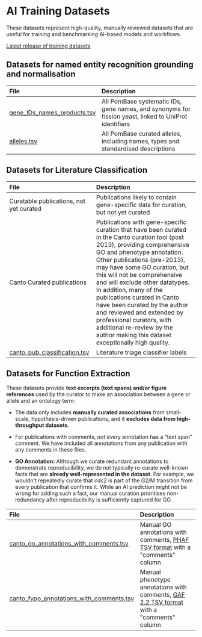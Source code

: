 # AI Training Datasets

These datasets represent high-quality, manually reviewed datasets that
are useful for training and benchmarking AI-based models and
workflows.

[Latest release of training datasets](https://www.pombase.org/latest_release/training_data_for_ML_and_AI)

## Datasets for named entity recognition grounding and normalisation

| File | Description |
| :---- | :---- |
| [gene_IDs_names_products.tsv](https://www.pombase.org/latest_release/gene_names_and_identifiers/gene_IDs_names_products.tsv)     | All PomBase systematic IDs, gene names, and synonyms for fission yeast,  linked to UniProt identifiers |
| [alleles.tsv](https://www.pombase.org/latest_release/training_data_for_ML_and_AI/alleles.tsv) | All PomBase curated alleles, including names, types and standardised descriptions |

## Datasets for Literature Classification

| File | Description |
| :---- | :---- |
| Curatable publications, not yet curated  | Publications likely to contain gene-specific data for curation, but not yet curated |
| Canto Curated publications | Publications with gene-specific curation that have been curated in the Canto curation tool (post 2013), providing comprehensive GO and phenotype annotation. Other publications (pre-2013), may have some GO curation, but this will not be comprehensive and will exclude other datatypes. In addition, many of the  publications curated in Canto have been curated by the author and reviewed and extended by professional curators, with additional re-review by the author making this dataset  exceptionally high quality. |
| [canto_pub_classification.tsv](https://www.pombase.org/latest_release/training_data_for_ML_and_AI/canto_pub_classification.tsv) | Literature triage classifier labels |

## Datasets for Function Extraction

These datasets provide **text excerpts (text spans) and/or figure
references** used by the curator to make an association between a gene
or allele and an ontology term:

 * The data only includes **manually curated associations** from
   small-scale, hypothesis-driven publications, and it **excludes data
   from high-throughput datasets**.

 * For publications with comments, not every annotation has a “text
   span” comment. We have included all annotations from any publication with
   any comments in these files.

 * **GO Annotation:**  Although we curate redundant annotations to
   demonstrate reproducibility, we do not typically re-curate
   well-known facts that are **already well-represented in the
   dataset**. For example, we wouldn't repeatedly curate that *cdc2*
   is part of the G2/M transition from every publication that confirms
   it. While an AI prediction might not be wrong for adding such a fact,
   our manual curation prioritises non-redundancy after reproducibility
   is sufficiently captured for GO.


| File | Description |
| :---- | :---- |
| [canto_go_annotations_with_comments.tsv](https://curation.pombase.org/dumps/latest_build/misc/canto_fypo_annotations_with_comments.tsv) | Manual GO annotations with comments, [PHAF TSV format](/downloads/phenotype-annotations) with a "comments" column |
| [canto_fypo_annotations_with_comments.tsv](https://curation.pombase.org/dumps/latest_build/misc/canto_go_annotations_with_comments.tsv) | Manual phenotype annotations with comments, [GAF 2.2 TSV format](/downloads/go-annotations) with a "comments" column |
